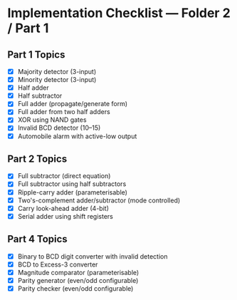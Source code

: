 # Implementation Checklist — Folder 2 / Part 1

## Part 1 Topics
- [x] Majority detector (3-input)
- [x] Minority detector (3-input)
- [x] Half adder
- [x] Half subtractor
- [x] Full adder (propagate/generate form)
- [x] Full adder from two half adders
- [x] XOR using NAND gates
- [x] Invalid BCD detector (10–15)
- [x] Automobile alarm with active-low output

## Part 2 Topics
- [x] Full subtractor (direct equation)
- [x] Full subtractor using half subtractors
- [x] Ripple-carry adder (parameterisable)
- [x] Two's-complement adder/subtractor (mode controlled)
- [x] Carry look-ahead adder (4-bit)
- [x] Serial adder using shift registers

## Part 4 Topics
- [x] Binary to BCD digit converter with invalid detection
- [x] BCD to Excess-3 converter
- [x] Magnitude comparator (parameterisable)
- [x] Parity generator (even/odd configurable)
- [x] Parity checker (even/odd configurable)
